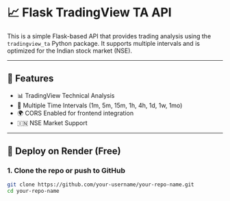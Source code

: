 # 📈 Flask TradingView TA API

This is a simple Flask-based API that provides trading analysis using the `tradingview_ta` Python package. It supports multiple intervals and is optimized for the Indian stock market (NSE).

---

## 🔧 Features

- 📊 TradingView Technical Analysis
- 🧩 Multiple Time Intervals (1m, 5m, 15m, 1h, 4h, 1d, 1w, 1mo)
- 🌍 CORS Enabled for frontend integration
- 🇮🇳 NSE Market Support

---

## 🚀 Deploy on Render (Free)

### 1. Clone the repo or push to GitHub

```bash
git clone https://github.com/your-username/your-repo-name.git
cd your-repo-name

